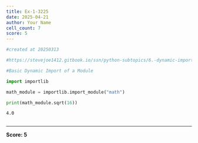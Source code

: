 ```yaml
---
title: Ex-1-3225
date: 2025-04-21
author: Your Name
cell_count: 7
score: 5
---
```


```python
#created at 20250313
```


```python
#https://stevejoe1412.gitbook.io/ssn/python-subtopics/6.-dynamic-imports
```


```python
#Basic Dynamic Import of a Module
```


```python
import importlib
```


```python
math_module = importlib.import_module("math")
```


```python
print(math_module.sqrt(16))
```

    4.0



```python

```


---
**Score: 5**